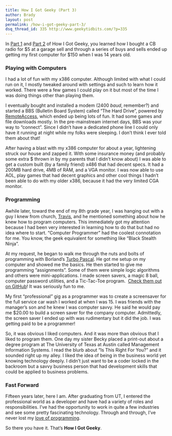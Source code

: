 ```yaml
---
title: How I Got Geeky (Part 3)
author: Brady
layout: post
permalink: /how-i-got-geeky-part-3/
dsq_thread_id: 335 http://www.geekytidbits.com/?p=335
---
```

In [Part 1][1] and [Part 2][2] of How I Got Geeky, you learned how I bought a CB radio for $5 at a garage sell and through a series of buys and sells ended up getting my first computer for $150 when I was 14 years old.

### Playing with Computers

I had a lot of fun with my x386 computer. Although limited with what I could run on it, I mostly tweaked around with settings and such to learn how it worked. There were a few games I could play on it but most of the time I was doing things other than playing them.

I eventually bought and installed a modem (2400 *baud*, remember?) and started a BBS (Bulletin Board System) called &#8220;The Hard Drive&#8221;, powered by <a href="http://en.wikipedia.org/wiki/RemoteAccess" target="_blank">RemoteAccess</a>, which ended up being lots of fun. It had some games and file downloads mostly. In the pre-mainstream internet days, BBS was your way to &#8220;connect&#8221;. Since I didn&#8217;t have a dedicated phone line I could only have it running at night while my folks were sleeping. I don&#8217;t think I ever told them about that!

After having a blast with my x386 computer for about a year, lightening struck our house and zapped it. With some insurance money (and probably some extra $ thrown in by my parents that I didn&#8217;t know about) I was able to get a custom built (by a family friend) x486 that had decent specs. It had a 200MB hard drive, 4MB of RAM, and a VGA monitor. I was now able to use AOL, play games that had decent graphics and other cool things I hadn&#8217;t been able to do with my older x386, because it had the very limited CGA monitor.

### Programming

Awhile later, toward the end of my 8th grade year, I was hanging out with a guy I knew from church, <a href="http://www.mudpoet.org/" target="_blank">Travis</a>, and he mentioned something about how he knew how to program computers. This immediately got my attention because I had been very interested in learning how to do that but had no idea where to start. &#8220;Computer Programmer&#8221; had the coolest connotation for me. You know, the geek equivalent for something like &#8220;Black Stealth Ninja&#8221;.

At my request, he began to walk me through the nuts and bolts of programming with Borland&#8217;s <a href="http://en.wikipedia.org/wiki/Turbo_Pascal" target="_blank">Turbo Pascal</a>. He got me setup on my computer and showed me the basics. He then started to give me programming &#8220;assignments&#8221;. Some of them were simple logic algorithms and others were mini-applications. I made screen savers, a magic 8 ball, computer password utilities, and a Tic-Tac-Toe program.  <a href="https://github.com/bradyholt/pascal-scratch" target="_blank">Check them out on GitHub</a>! It was seriously fun to me.

My first &#8220;professional&#8221; gig as a programmer was to create a screensaver for the full service car wash I worked at when I was 15. I was friends with the manager&#8217;s son and he knew I was computer savvy. He said he would pay me $20.00 to build a screen saver for the company computer. Admittedly, the screen saver I ended up with was rudimentary but it did the job. I was getting paid to be a programmer!

So, it was obvious I liked computers. And it was more than obvious that I liked to program them. One day my sister Becky placed a print-out about a degree program at The University of Texas at Austin called Management Information Systems. I read the blurb about &#8220;Is This Right For You?&#8221; and it sounded right up my alley. I liked the idea of being in the business world yet knowing technology deeply. I didn&#8217;t just want to be a coder locked in the backroom but a savvy business person that had development skills that could be applied to business problems.

### Fast Forward

Fifteen years later, here I am. After graduating from UT, I entered the professional world as a developer and have had a variety of roles and responsibilities. I&#8217;ve had the opportunity to work in quite a few industries and see some pretty fascinating technology. Through and through, I&#8217;ve never lost my <a href="/why-i-love-programming/" target="_blank">love of programming</a>.

So there you have it. That&#8217;s **How I Got Geeky**.

 [1]: /how-i-got-geeky/
 [2]: /how-i-got-geeky-part-2/
